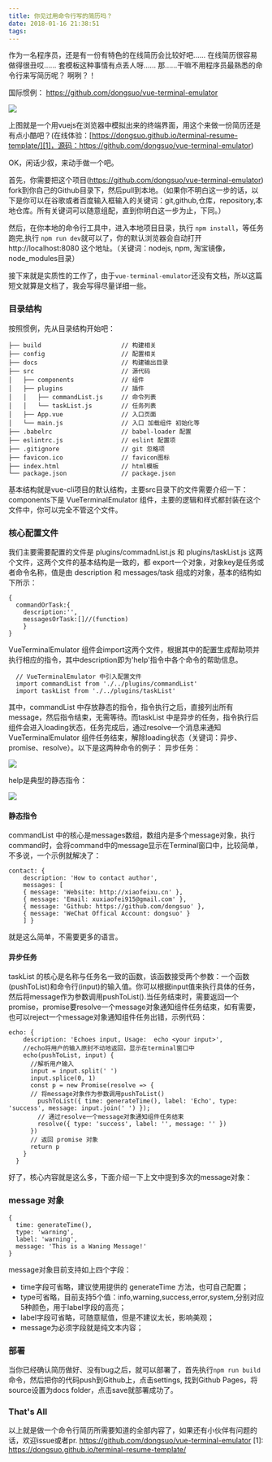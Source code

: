 ```yaml
---
title: 你见过用命令行写的简历吗？
date: 2018-01-16 21:38:51
tags:
---
```



作为一名程序员，还是有一份有特色的在线简历会比较好吧……
在线简历很容易做得很丑哎……
套模板这种事情有点丢人呀……
那……干嘛不用程序员最熟悉的命令行来写简历呢？
啊咧？！

<!--more-->

国际惯例： https://github.com/dongsuo/vue-terminal-emulator

![](https://user-gold-cdn.xitu.io/2017/11/10/d06f0d72f83cb086032dbdf6a9586666)

上图就是一个用vuejs在浏览器中模拟出来的终端界面，用这个来做一份简历还是有点小酷吧？(在线体验：[https://dongsuo.github.io/terminal-resume-template/][1]，源码：https://github.com/dongsuo/vue-terminal-emulator)

OK，闲话少叙，来动手做一个吧。

首先，你需要把这个项目(https://github.com/dongsuo/vue-terminal-emulator) fork到你自己的Github目录下，然后pull到本地。（如果你不明白这一步的话，以下是你可以在谷歌或者百度输入框输入的关键词：git,github,仓库，repository,本地仓库。所有关键词可以随意组配，直到你明白这一步为止，下同。）

然后，在你本地的命令行工具中，进入本地项目目录，执行 `npm install`，等任务跑完,执行 `npm run dev`就可以了，你的默认浏览器会自动打开 http://localhost:8080 这个地址。（关键词：nodejs, npm, 淘宝镜像，node_modules目录）

接下来就是实质性的工作了，由于`vue-terminal-emulator`还没有文档，所以这篇短文就算是文档了，我会写得尽量详细一些。
### 目录结构
按照惯例，先从目录结构开始吧：

    ├── build                      // 构建相关  
    ├── config                     // 配置相关
    ├── docs                       // 构建输出目录
    ├── src                        // 源代码
    │   ├── components             // 组件
    │   ├── plugins                // 插件
    │   │   ├── commandList.js     // 命令列表
    │   │   └── taskList.js        // 任务列表
    │   ├── App.vue                // 入口页面
    │   └── main.js                // 入口 加载组件 初始化等
    ├── .babelrc                   // babel-loader 配置
    ├── eslintrc.js                // eslint 配置项
    ├── .gitignore                 // git 忽略项
    ├── favicon.ico                // favicon图标
    ├── index.html                 // html模板
    └── package.json               // package.json

基本结构就是vue-cli项目的默认结构，主要src目录下的文件需要介绍一下：
components下是 VueTerminalEmulator 组件，主要的逻辑和样式都封装在这个文件中，你可以完全不管这个文件。
### 核心配置文件
我们主要需要配置的文件是 plugins/commadnList.js 和 plugins/taskList.js 这两个文件，这两个文件的基本结构是一致的，都 export一个对象，对象key是任务或者命令名称，值是由 description 和 messages/task 组成的对象，基本的结构如下所示：

    {
      commandOrTask:{
        description:'',
        messagesOrTask:[]//(function)
        }
    }

VueTerminalEmulator 组件会import这两个文件，根据其中的配置生成帮助项并执行相应的指令，其中description即为'help'指令中各个命令的帮助信息。

```
  // VueTerminalEmulator 中引入配置文件
  import commandList from './../plugins/commandList'
  import taskList from './../plugins/taskList'
```

其中，commandList 中存放静态的指令，指令执行之后，直接列出所有 message，然后指令结束，无需等待。而taskList 中是异步的任务，指令执行后组件会进入loading状态，任务完成后，通过resolve一个消息来通知VueTerminalEmulator 组件任务结束，解除loading状态（关键词：异步、promise、resolve）。以下是这两种命令的例子：
异步任务：

![](https://user-gold-cdn.xitu.io/2017/11/10/2c49e1275ba4ad1b58528d6968680eee)

help是典型的静态指令：


![](https://user-gold-cdn.xitu.io/2017/11/10/631ebcdca9860e265e21baf7d83c3065)
#### 静态指令
commandList 中的核心是messages数组，数组内是多个message对象，执行command时，会将command中的message显示在Terminal窗口中，比较简单，不多说，一个示例就解决了：

    contact: {
        description: 'How to contact author',
        messages: [
        { message: 'Website: http://xiaofeixu.cn' },
        { message: 'Email: xuxiaofei915@gmail.com' },
        { message: 'Github: https://github.com/dongsuo' },
        { message: 'WeChat Offical Account: dongsuo' }
        ] }
就是这么简单，不需要更多的语言。
#### 异步任务
taskList 的核心是名称与任务名一致的函数，该函数接受两个参数：一个函数(pushToList)和命令行(input)的输入值。你可以根据input值来执行具体的任务，然后将message作为参数调用pushToList().当任务结束时，需要返回一个promise，promise要resolve一个message对象通知组件任务结束，如有需要，也可以reject一个message对象通知组件任务出错，示例代码：

    echo: {
        description: 'Echoes input, Usage:  echo <your input>',
        //echo将用户的输入原封不动地返回，显示在terminal窗口中
        echo(pushToList, input) {
          //解析用户输入
          input = input.split(' ')
          input.splice(0, 1)
          const p = new Promise(resolve => {
          // 将message对象作为参数调用pushToList()
            pushToList({ time: generateTime(), label: 'Echo', type: 'success', message: input.join(' ') });
            // 通过resolve一个message对象通知组件任务结束
            resolve({ type: 'success', label: '', message: '' })
          })
          // 返回 promise 对象
          return p
        }
      }
好了，核心内容就是这么多，下面介绍一下上文中提到多次的message对象：
### message 对象
    { 
      time: generateTime(), 
      type: 'warning',
      label: 'warning',
      message: 'This is a Waning Message!' 
    }

message对象目前支持如上四个字段：
- time字段可省略，建议使用提供的 generateTime 方法，也可自己配置；
- type可省略，目前支持5个值：info,warning,success,error,system,分别对应5种颜色，用于label字段的高亮；
- label字段可省略，可随意赋值，但是不建议太长，影响美观；
- message为必须字段就是纯文本内容；
### 部署

当你已经确认简历做好、没有bug之后，就可以部署了，首先执行`npm run build`命令，然后把你的代码push到Github上，点击settings, 找到Github Pages，将source设置为docs folder，点击save就部署成功了。

### That's All
 以上就是做一个命令行简历所需要知道的全部内容了，如果还有小伙伴有问题的话，欢迎issue或者pr.
 https://github.com/dongsuo/vue-terminal-emulator
[1]: https://dongsuo.github.io/terminal-resume-template/
